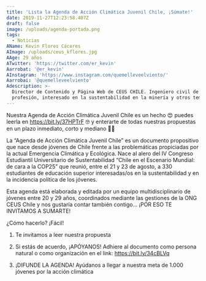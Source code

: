 ```yaml
---
title: 'Lista la Agenda de Acción Climática Juvenil Chile, ¡Súmate!'
date: 2019-11-27T12:23:58.407Z
draft: false
image: /uploads/agenda-portada.png
tags:
  - Noticias
AName: Kevin Flores Cáceres
AImage: /uploads/ceus_kflores.jpg
AAge: 29 años
ATwitter: 'https://twitter.com/er_kevin'
Aarrobat: '@er_kevin'
AInstagram: 'https://www.instagram.com/quemelleveelviento/'
Aarrobai: '@quemelleveelviento'
Adescription: >-
  Director de Contenido y Página Web de CEUS CHILE. Ingeniero civil de minas de
  profesión, interesado en la sustentabilidad en la minería y otros temas.
---
```

Nuestra Agenda de Acción Climática Juvenil Chile es un hecho 😍 puedes leerla en https://bit.ly/37HPTrF 🤓 y enterarte de todas nuestras propuestas en un plazo inmediato, corto y mediano 👏🏼



La “Agenda de Acción Climática Juvenil Chile” es un documento propositivo que nace desde jóvenes de Chile frente a las problemáticas propiciadas por la actual Emergencia Climática y Ecológica. Nace al alero del IV Congreso Estudiantil Universitario de Sustentabilidad “Chile en el Escenario Mundial: de cara a la COP25” que reunió, entre el 21 y 23 de agosto, a 330 estudiantes de educación superior interesadas/os en la sustentabilidad y en la incidencia política de los jóvenes.



Esta agenda está elaborada y editada por un equipo multidisciplinario de jóvenes entre 20 y 29 años, coordinados mediante las gestiones de la ONG CEUS Chile y nos gustaría contar también contigo... ¡POR ESO TE INVITAMOS A SUMARTE!



¿Cómo hacerlo? ¡Fácil!

1. Te invitamos a leer nuestra propuesta

2. Si estás de acuerdo, ¡APÓYANOS! Adhiere al documento como persona natural o como organización en el link: https://bit.ly/34cBLVq

3. ¡DIFUNDE LA AGENDA! Ayúdanos a llegar a nuestra meta de 1.000 jóvenes por la acción climática
